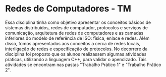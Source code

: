 # Redes de Computadores - TM

Essa disciplina tinha como objetivo apresentar os conceitos básicos de sistemas distribuídos, redes de computador, protocolos e serviços de comunicação, arquitetura de redes de computadores e as camadas inferiores do modelo de referência de ISO: física, enlace e redes. Além disso, fomos apresentados aos conceitos a cerca de redes locais, interligação de redes e especificação de protocolos. No decorrere da disciplina foi proposto que os alunos realizassem algumas atividades pŕaticas, utilizando a linguagem C++, para validar o apendizado. Tais atividades se encontram nas pastas "Trabalho Prático 1" e "Trabalho Prático 2".
